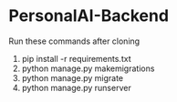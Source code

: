 # PersonalAI-Backend

Run these commands after cloning 

1. pip install -r requirements.txt 
2. python manage.py makemigrations
3. python manage.py migrate
4. python manage.py runserver
